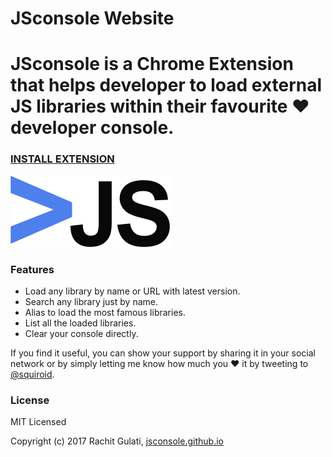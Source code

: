 **JSconsole Website** 
======

**JSconsole** is a Chrome Extension that helps developer to load external JS libraries within their favourite ❤️ developer console.
======

### [INSTALL EXTENSION](https://jsconsole.github.io)


![Screenshot](/images/logo.png)

### Features

* Load any library by name or URL with latest version.
* Search any library just by name.
* Alias to load the most famous libraries.
* List all the loaded libraries.
* Clear your console directly.

If you find it useful, you can show your support by sharing it in your social network or by simply letting me know how much you ❤️ it by tweeting to 
[@squiroid](https://twitter.com/squiroid).

### License

MIT Licensed

Copyright (c) 2017 Rachit Gulati, [jsconsole.github.io](https://jsconsole.github.io)